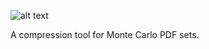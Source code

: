 ![alt text](https://github.com/scarrazza/compressor/raw/master/tools/compressor_logo.png "Logo Compressor")

A compression tool for Monte Carlo PDF sets.